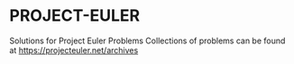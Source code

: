 # PROJECT-EULER


Solutions for Project Euler Problems
Collections of problems can be found at https://projecteuler.net/archives
